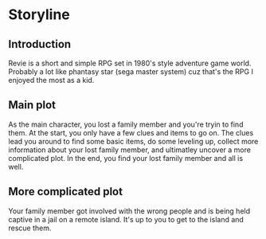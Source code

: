# Storyline

## Introduction
Revie is a short and simple RPG set in 1980's style adventure game world.  Probably a lot like phantasy star (sega master system) cuz that's the RPG I enjoyed the most as a kid.


## Main plot
As the main character, you lost a family member and you're tryin to find them.  At the start, you only have a few clues and items to go on.  The clues lead you around to find some basic items, do some leveling up, collect more information about your lost family member, and ultimatley uncover a more complicated plot. In the end, you find your lost family member and all is well.


## More complicated plot
Your family member got involved with the wrong people and is being held captive in a jail on a remote island. It's up to you to get to the island and rescue them.

